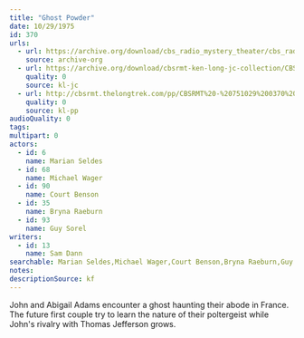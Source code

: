 ```yaml
---
title: "Ghost Powder"
date: 10/29/1975
id: 370
urls: 
  - url: https://archive.org/download/cbs_radio_mystery_theater/cbs_radio_mystery_theater-0351-0400.zip/cbs_radio_mystery_theater-0351-0400%2Fcbsrmt_0370_ghost_powder.mp3
    source: archive-org
  - url: https://archive.org/download/cbsrmt-ken-long-jc-collection/CBSRMT - 751029 0370 Ghost Powder vbr fb2_jc.mp3
    quality: 0
    source: kl-jc
  - url: http://cbsrmt.thelongtrek.com/pp/CBSRMT%20-%20751029%200370%20Ghost%20Powder_pp.mp3
    quality: 0
    source: kl-pp
audioQuality: 0
tags: 
multipart: 0
actors:  
  - id: 6
    name: Marian Seldes  
  - id: 68
    name: Michael Wager  
  - id: 90
    name: Court Benson  
  - id: 35
    name: Bryna Raeburn  
  - id: 93
    name: Guy Sorel
writers:  
  - id: 13
    name: Sam Dann
searchable: Marian Seldes,Michael Wager,Court Benson,Bryna Raeburn,Guy Sorel Sam Dann
notes: 
descriptionSource: kf
---
```

John and Abigail Adams encounter a ghost haunting their abode in France. The future first couple try to learn the nature of their poltergeist while John's rivalry with Thomas Jefferson grows.